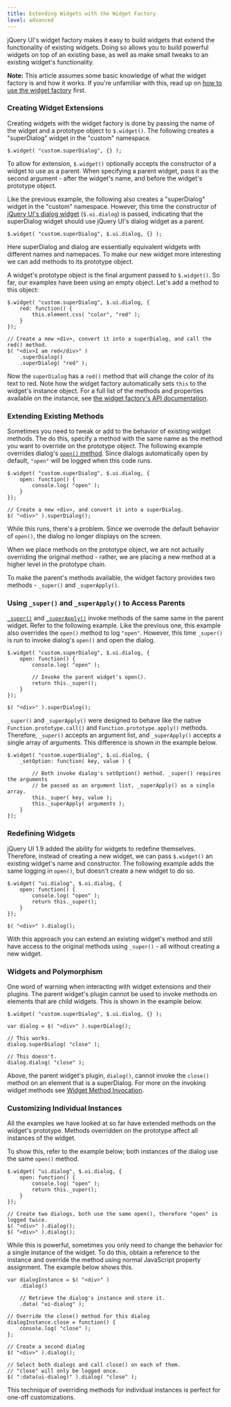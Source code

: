 ```yaml
---
title: Extending Widgets with the Widget Factory
level: advanced
---
```


jQuery UI's widget factory makes it easy to build widgets that extend the functionality of existing widgets. Doing so allows you to build powerful widgets on top of an existing base, as well as make small tweaks to an existing widget's functionality.

**Note:** This article assumes some basic knowledge of what the widget factory is and how it works. If you're unfamiliar with this, read up on [how to use the widget factory](/jquery-ui/widget-factory/how-to-use-the-widget-factory/) first.

### Creating Widget Extensions

Creating widgets with the widget factory is done by passing the name of the widget and a prototype object to `$.widget()`. The following creates a "superDialog" widget in the "custom" namespace.

```
$.widget( "custom.superDialog", {} );
```

To allow for extension, `$.widget()` optionally accepts the constructor of a widget to use as a parent. When specifying a parent widget, pass it as the second argument - after the widget's name, and before the widget's prototype object.

Like the previous example, the following also creates a "superDialog" widget in the "custom" namespace. However, this time the constructor of [jQuery UI's dialog widget](http://jqueryui.com/dialog/) (`$.ui.dialog`) is passed, indicating that the superDialog widget should use jQuery UI's dialog widget as a parent.

```
$.widget( "custom.superDialog", $.ui.dialog, {} );
```

Here superDialog and dialog are essentially equivalent widgets with different names and namepaces. To make our new widget more interesting we can add methods to its prototype object.

A widget's prototype object is the final argument passed to `$.widget()`. So far, our examples have been using an empty object. Let's add a method to this object:

```
$.widget( "custom.superDialog", $.ui.dialog, {
	red: function() {
		this.element.css( "color", "red" );
	}
});

// Create a new <div>, convert it into a superDialog, and call the red() method.
$( "<div>I am red</div>" )
	.superDialog()
	.superDialog( "red" );
```

Now the `superDialog` has a `red()` method that will change the color of its text to red. Note how the widget factory automatically sets `this` to the widget's instance object. For a full list of the methods and properties available on the instance, see [the widget factory's API documentation](http://api.jqueryui.com/jquery.widget/).

### Extending Existing Methods

Sometimes you need to tweak or add to the behavior of existing widget methods. The do this, specify a method with the same name as the method you want to override on the prototype object. The following example overrides dialog's [`open()` method](http://api.jqueryui.com/dialog/#method-open). Since dialogs automatically open by default, `"open"` will be logged when this code runs.

```
$.widget( "custom.superDialog", $.ui.dialog, {
	open: function() {
		console.log( "open" );
	}
});

// Create a new <div>, and convert it into a superDialog.
$( "<div>" ).superDialog();
```

While this runs, there's a problem. Since we overrode the default behavior of `open()`, the dialog no longer displays on the screen.

When we place methods on the prototype object, we are not actually overriding the original method - rather, we are placing a new method at a higher level in the prototype chain.

To make the parent's methods available, the widget factory provides two methods - `_super()` and `_superApply()`.

### Using `_super()` and `_superApply()` to Access Parents

[`_super()`](http://api.jqueryui.com/jquery.widget/#method-_super) and [`_superApply()`](http://api.jqueryui.com/jquery.widget/#method-_superApply) invoke methods of the same same in the parent widget. Refer to the following example. Like the previous one, this example also overrides the `open()` method to log `"open"`. However, this time `_super()` is run to invoke dialog's `open()` and open the dialog.

```
$.widget( "custom.superDialog", $.ui.dialog, {
	open: function() {
		console.log( "open" );

		// Invoke the parent widget's open().
		return this._super();
	}
});

$( "<div>" ).superDialog();
```

`_super()` and `_superApply()` were designed to behave like the native `Function.prototype.call()` and `Function.prototype.apply()` methods. Therefore, `_super()` accepts an argument list, and `_superApply()` accepts a single array of arguments. This difference is shown in the example below.

```
$.widget( "custom.superDialog", $.ui.dialog, {
	_setOption: function( key, value ) {

		// Both invoke dialog's setOption() method. _super() requires the arguments
		// be passed as an argument list, _superApply() as a single array.
		this._super( key, value );
		this._superApply( arguments );
	}
});
```

### Redefining Widgets

jQuery UI 1.9 added the ability for widgets to redefine themselves. Therefore, instead of creating a new widget, we can pass `$.widget()` an existing widget's name and constructor. The following example adds the same logging in `open()`, but doesn't create a new widget to do so.

```
$.widget( "ui.dialog", $.ui.dialog, {
	open: function() {
		console.log( "open" );
		return this._super();
	}
});

$( "<div>" ).dialog();
```

With this approach you can extend an existing widget's method and still have access to the original methods using `_super()` - all without creating a new widget.

### Widgets and Polymorphism

One word of warning when interacting with widget extensions and their plugins. The parent widget's plugin cannot be used to invoke methods on elements that are child widgets. This is shown in the example below.

```
$.widget( "custom.superDialog", $.ui.dialog, {} );

var dialog = $( "<div>" ).superDialog();

// This works.
dialog.superDialog( "close" );

// This doesn't.
dialog.dialog( "close" );
```

Above, the parent widget's plugin, `dialog()`, cannot invoke the `close()` method on an element that is a superDialog. For more on the invoking widget methods see [Widget Method Invocation](/jquery-ui/widget-factory/widget-method-invocation/).

### Customizing Individual Instances

All the examples we have looked at so far have extended methods on the widget's prototype. Methods overridden on the prototype affect all instances of the widget.

To show this, refer to the example below; both instances of the dialog use the same `open()` method.

```
$.widget( "ui.dialog", $.ui.dialog, {
	open: function() {
		console.log( "open" );
		return this._super();
	}
});

// Create two dialogs, both use the same open(), therefore "open" is logged twice.
$( "<div>" ).dialog();
$( "<div>" ).dialog();
```

While this is powerful, sometimes you only need to change the behavior for a single instance of the widget.  To do this, obtain a reference to the instance and override the method using normal JavaScript property assignment. The example below shows this.

```
var dialogInstance = $( "<div>" )
	.dialog()

	// Retrieve the dialog's instance and store it.
	.data( "ui-dialog" );

// Override the close() method for this dialog
dialogInstance.close = function() {
	console.log( "close" );
};

// Create a second dialog
$( "<div>" ).dialog();

// Select both dialogs and call close() on each of them.
// "close" will only be logged once.
$( ":data(ui-dialog)" ).dialog( "close" );
```

This technique of overriding methods for individual instances is perfect for one-off customizations.
